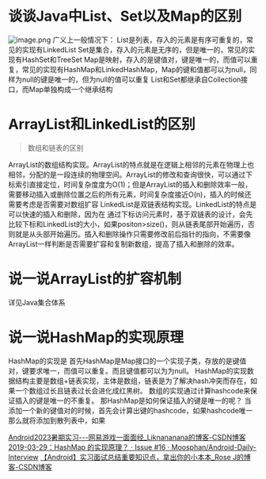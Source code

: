 # 谈谈Java中List、Set以及Map的区别
![image.png](https://cdn.nlark.com/yuque/0/2023/png/32682386/1677678072156-7f2e6bcc-fc44-42e9-91ea-fe4e68ed6415.png#averageHue=%232c2c2c&clientId=u8719bf4f-fe38-4&id=ihbWr&originHeight=1404&originWidth=1924&originalType=binary&ratio=1&rotation=0&showTitle=false&size=121235&status=done&style=none&taskId=u5046de38-cbf1-4863-9680-e6d106d3018&title=)
广义上一般情况下：
List是列表，存入的元素是有序可重复的，常见的实现有LinkedList
Set是集合，存入的元素是无序的，但是唯一的，常见的实现有HashSet和TreeSet
Map是映射，存入的是键值对，键是唯一的，而值可以重复，常见的实现有HashMap和LinkedHashMap，Map的键和值都可以为null，同样为null的键是唯一的，但为null的值可以重复
List和Set都继承自Collection接口，而Map单独构成一个继承结构
# ArrayList和LinkedList的区别
> 数组和链表的区别

ArrayList的数组结构实现。ArrayList的特点就是在逻辑上相邻的元素在物理上也相邻，分配的是一段连续的物理空间。ArrayList的修改和查询很快，可以通过下标索引直接定位，时间复杂度度为O(1)；但是ArrayList的插入和删除效率一般，需要移动插入或删除位置之后的所有元素，时间复杂度接近O(n)，插入的时候还需要考虑是否需要对数组扩容
LinkedList是双链表结构实现。LinkedList的特点是可以快速的插入和删除，因为在
通过下标访问元素时，基于双链表的设计，会先比较下标和LinkedList的大小，如果positon>size()，则从链表尾部开始遍历，否则就是从头部开始遍历。插入和删除操作只需要修改前后指针的指向，不需要像ArrayList一样判断是否需要扩容和复制新数组，提高了插入和删除的效率。
# 说一说ArrayList的扩容机制
详见Java集合体系
# 说一说HashMap的实现原理
HashMap的实现是
首先HashMap是Map接口的一个实现子类，存放的是键值对，键要求唯一，而值可以重复。而且键值都可以为为null。
HashMap的实现数据结构主要是数组+链表实现，主体是数组，链表是为了解决hash冲突而存在，如果一个数组过长且链表过长会进化成红黑树。
数组的实现通过计算hashcode来保证插入的键是唯一的不重复。
那HashMap是如何保证插入的键是唯一的呢？
当添加一个新的键值对的时候，首先会计算出键的hashcode，如果hashcode唯一那么就将添加到散列表中，如果

[Android2023暑期实习---网易游戏一面面经_Liknananana的博客-CSDN博客](https://blog.csdn.net/weixin_45882303/article/details/123810228)
[2019-03-29：HashMap 的实现原理？ · Issue #16 · Moosphan/Android-Daily-Interview](https://github.com/Moosphan/Android-Daily-Interview/issues/16)
[【Android】实习面试总结重要知识点，拿出你的小本本_Rose J的博客-CSDN博客](https://blog.csdn.net/qq_46526828/article/details/118357686?spm=1001.2014.3001.5502)

